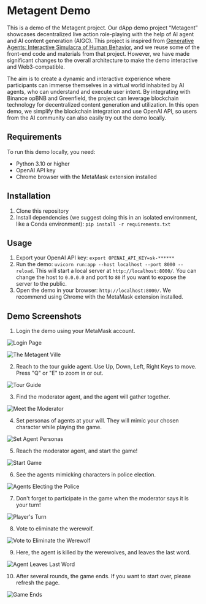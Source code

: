 # Metagent Demo

This is a demo of the Metagent project. Our dApp demo project “Metagent” showcases decentralized live action role-playing with the help of AI agent and AI content generation (AIGC). This project is inspired from [Generative Agents: Interactive Simulacra of Human Behavior](https://github.com/joonspk-research/generative_agents), and we reuse some of the front-end code and materials from that project. However, we have made significant changes to the overall architecture to make the demo interactive and Web3-compatible. 

The aim is to create a dynamic and interactive experience where participants can immerse themselves in a virtual world inhabited by AI agents, who can understand and execute user intent. By integrating with Binance opBNB and Greenfield, the project can leverage blockchain technology for decentralized content generation and utilization. In this open demo, we simplify the blockchain integration and use OpenAI API, so users from the AI community can also easily try out the demo locally.

## Requirements

To run this demo locally, you need:

* Python 3.10 or higher
* OpenAI API key
* Chrome browser with the MetaMask extension installed

## Installation

1. Clone this repository
2. Install dependencies (we suggest doing this in an isolated environment, like a Conda environment): `pip install -r requirements.txt`

## Usage

1. Export your OpenAI API key: `export OPENAI_API_KEY=sk-******`
2. Run the demo: `uvicorn run:app --host localhost --port 8000 --reload`. This will start a local server at `http://localhost:8000/`. You can change the host to `0.0.0.0` and port to `80` if you want to expose the server to the public.
3. Open the demo in your browser: `http://localhost:8000/`. We recommend using Chrome with the MetaMask extension installed.

## Demo Screenshots

1. Login the demo using your MetaMask account.

![Login Page](screenshots/login_page.png)

![The Metagent Ville](screenshots/initial_scene.png)

2. Reach to the tour guide agent. Use Up, Down, Left, Right Keys to move. Press "Q" or "E" to zoom in or out.

![Tour Guide](screenshots/tour_guide.png)

3. Find the moderator agent, and the agent will gather together.

![Meet the Moderator](screenshots/meet_moderator.png)

4. Set personas of agents at your will. They will mimic your chosen character while playing the game.

![Set Agent Personas](screenshots/set_persona.png)

5. Reach the moderator agent, and start the game!

![Start Game](screenshots/start_game.png)

6. See the agents mimicking characters in police election.

![Agents Electing the Police](screenshots/mimic_character.png)

7. Don't forget to participate in the game when the moderator says it is your turn!

![Player's Turn](screenshots/player_turn.png)

8. Vote to eliminate the werewolf.

![Vote to Eliminate the Werewolf](screenshots/vote_werewolf.png)

9. Here, the agent is killed by the werewolves, and leaves the last word.

![Agent Leaves Last Word](screenshots/last_word.png)

10. After several rounds, the game ends. If you want to start over, please refresh the page.

![Game Ends](screenshots/game_end.png)
